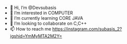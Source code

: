 - 👋 Hi, I’m @Devsubasis
- 👀 I’m interested in COMPUTER
- 🌱 I’m currently learning CORE JAVA
- 💞️ I’m looking to collaborate on C,C++
- 📫 How to reach me https://instagram.com/subasis_2?igshid=YmMyMTA2M2Y=

<!---
Devsubasis/Devsubasis is a ✨ special ✨ repository because its `README.md` (this file) appears on your GitHub profile.
You can click the Preview link to take a look at your changes.
--->
